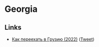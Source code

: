 # Georgia

## Links

- [Как переехать в Грузию (2022)](https://t.me/rbordunov/2141) ([Tweet](https://twitter.com/RomaBordunoff/status/1497496916652871680))
